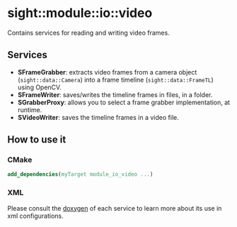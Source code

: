 # sight::module::io::video

Contains services for reading and writing video frames.

## Services

- **SFrameGrabber**: extracts video frames from a camera object (`sight::data::Camera`) into a frame timeline (`sight::data::FrameTL`) using OpenCV.
- **SFrameWriter**: saves/writes the timeline frames in files, in a folder.
- **SGrabberProxy**: allows you to select a frame grabber implementation, at runtime.
- **SVideoWriter**: saves the timeline frames in a video file.

## How to use it

### CMake

```cmake
add_dependencies(myTarget module_io_video ...)
```

### XML

Please consult the [doxygen](https://sight.pages.ircad.fr/sight) of each service to learn more about its use in xml configurations.